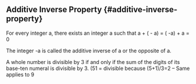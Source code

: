 ## Additive Inverse Property {#additive-inverse-property}

For every integer a, there exists an integer a such that a + ( - a) = ( -a) + a = 0

The integer -a is called the additive inverse of a or the opposite of a.

A whole number is divisible by 3 if and only if the sum of the digits of its base-ten numeral is divisible by 3\. (51 = divisible because (5+1)/3=2 – Same applies to 9